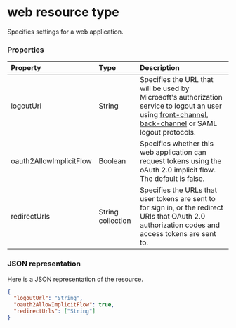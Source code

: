 # web resource type

Specifies settings for a web application.

### Properties

| Property | Type | Description |
|:---------|:-----|:------------|
|logoutUrl|String| Specifies the URL that will be used by Microsoft's authorization service to logout an user using [front-channel](https://openid.net/specs/openid-connect-frontchannel-1_0.html), [back-channel](https://openid.net/specs/openid-connect-backchannel-1_0.html) or SAML logout protocols. |
|oauth2AllowImplicitFlow|Boolean| Specifies whether this web application can request tokens using the oAuth 2.0 implicit flow. The default is false. |
|redirectUrls|String collection| Specifies the URLs that user tokens are sent to for sign in, or the redirect URIs that OAuth 2.0 authorization codes and access tokens are sent to. |

### JSON representation

Here is a JSON representation of the resource.

<!-- {
  "blockType": "resource",
  "optionalProperties": [

  ],
  "@odata.type": "microsoft.graph.web"
}-->

```json
{
  "logoutUrl": "String",
  "oauth2AllowImplicitFlow": true,
  "redirectUrls": ["String"]
}

```


<!-- uuid: 8fcb5dbc-d5aa-4681-8e31-b001d5168d79
2015-10-25 14:57:30 UTC -->
<!-- {
  "type": "#page.annotation",
  "description": "web resource",
  "keywords": "",
  "section": "documentation",
  "tocPath": ""
}-->